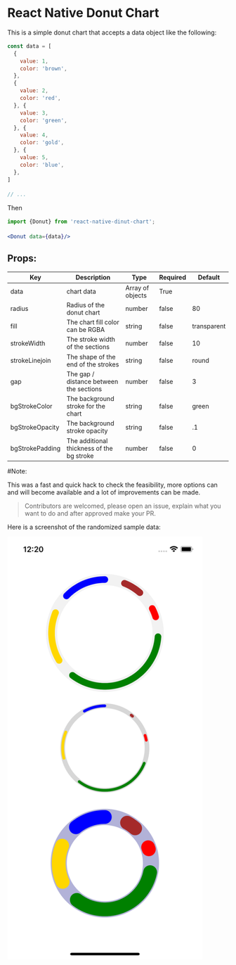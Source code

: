 # React Native Donut Chart


This is a simple donut chart that accepts a data object like the following:
```js
const data = [
  {
    value: 1,
    color: 'brown',
  },
  {
    value: 2,
    color: 'red',
  }, {
    value: 3,
    color: 'green',
  }, {
    value: 4,
    color: 'gold',
  }, {
    value: 5,
    color: 'blue',
  },
]

// ...
```
Then
```jsx
import {Donut} from 'react-native-dinut-chart';

<Donut data={data}/>
```

## Props:

| Key              | Description                                | Type             | Required | Default     |
|------------------|--------------------------------------------|------------------|----------|-------------|
| data             | chart data                                 | Array of objects | True     |             |
| radius           | Radius of the donut chart                  | number           | false    | 80          |
| fill             | The chart fill color can be RGBA           | string           | false    | transparent |
| strokeWidth      | The stroke width of the sections           | number           | false    | 10          |
| strokeLinejoin   | The shape of the end of the strokes        | string           | false    | round       |
| gap              | The gap / distance between the sections    | number           | false    | 3           |
| bgStrokeColor    | The background stroke for the chart        | string           | false    | green       |
| bgStrokeOpacity  | The background stroke opacity              | string           | false    | .1          |
| bgStrokePadding  | The additional thickness of the bg stroke  | number           | false    | 0           |


#Note:

This was a fast and quick hack to check the feasibility, more options can and will become available and a lot of improvements can be made.

>Contributors are welcomed, please open an issue, explain what you want to do and after approved make your PR.

Here is a screenshot of the randomized sample data:

<img src="https://raw.githubusercontent.com/mim-Armand/react-native-doughnut-chart/main/screenshot.png" alt="Simulator screenshot" width="444"/>
